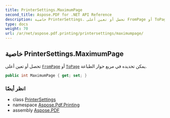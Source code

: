 ```yaml
---
title: PrinterSettings.MaximumPage
second_title: Aspose.PDF for .NET API Reference
description: خاصية PrinterSettings. تحصل أو تعين أعلى FromPage أو ToPage يمكن تحديده في مربع حوار الطباعة
type: docs
weight: 70
url: /ar/net/aspose.pdf.printing/printersettings/maximumpage/
---
```

## خاصية PrinterSettings.MaximumPage

تحصل أو تعين أعلى [`FromPage`](../frompage/) أو [`ToPage`](../topage/) يمكن تحديده في مربع حوار الطباعة.

```csharp
public int MaximumPage { get; set; }
```

### انظر أيضًا

* class [PrinterSettings](../)
* namespace [Aspose.Pdf.Printing](../../../aspose.pdf.printing/)
* assembly [Aspose.PDF](../../../)